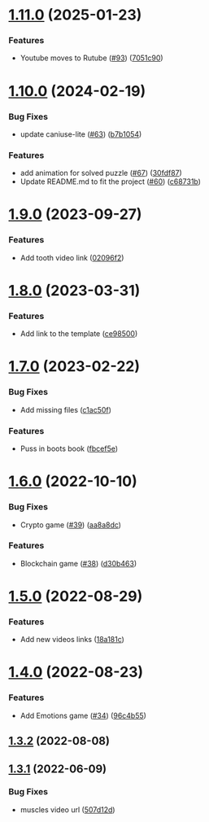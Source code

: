 # [1.11.0](https://github.com/dgusakov/bimbimon-landing/compare/1.10.0...1.11.0) (2025-01-23)


### Features

* Youtube moves to Rutube ([#93](https://github.com/dgusakov/bimbimon-landing/issues/93)) ([7051c90](https://github.com/dgusakov/bimbimon-landing/commit/7051c90f41437f4214119670e389b95562804b16))



# [1.10.0](https://github.com/dgusakov/bimbimon-landing/compare/1.9.0...1.10.0) (2024-02-19)


### Bug Fixes

* update caniuse-lite ([#63](https://github.com/dgusakov/bimbimon-landing/issues/63)) ([b7b1054](https://github.com/dgusakov/bimbimon-landing/commit/b7b10549f981419d1ff8a0d4315a19dcfb5a5d88))


### Features

* add animation for solved puzzle ([#67](https://github.com/dgusakov/bimbimon-landing/issues/67)) ([30fdf87](https://github.com/dgusakov/bimbimon-landing/commit/30fdf877b43ddff27069a9abe483b56a81704c91))
* Update README.md to fit the project  ([#60](https://github.com/dgusakov/bimbimon-landing/issues/60)) ([c68731b](https://github.com/dgusakov/bimbimon-landing/commit/c68731b481f09498bd06df9a9a0cf8e7b7f7facf))



# [1.9.0](https://github.com/dgusakov/bimbimon-landing/compare/1.8.0...1.9.0) (2023-09-27)


### Features

* Add tooth video link ([02096f2](https://github.com/dgusakov/bimbimon-landing/commit/02096f21d6d292f9a3c607920d47bbb31659b03e))



# [1.8.0](https://github.com/dgusakov/bimbimon-landing/compare/1.7.0...1.8.0) (2023-03-31)


### Features

* Add link to the template ([ce98500](https://github.com/dgusakov/bimbimon-landing/commit/ce98500f405f08edf1ca69bb848a7741b2d5a11a))



# [1.7.0](https://github.com/dgusakov/bimbimon-landing/compare/1.6.0...1.7.0) (2023-02-22)


### Bug Fixes

* Add missing files ([c1ac50f](https://github.com/dgusakov/bimbimon-landing/commit/c1ac50fce7516baa499ef7db19c2813394494962))


### Features

* Puss in boots book ([fbcef5e](https://github.com/dgusakov/bimbimon-landing/commit/fbcef5edfd36226c8074a9ad5a229b95b95e9e9d))



# [1.6.0](https://github.com/dgusakov/bimbimon-landing/compare/1.5.0...1.6.0) (2022-10-10)


### Bug Fixes

* Crypto game ([#39](https://github.com/dgusakov/bimbimon-landing/issues/39)) ([aa8a8dc](https://github.com/dgusakov/bimbimon-landing/commit/aa8a8dc8b1bf88afb805e776421c12cdf2d71966))


### Features

* Blockchain game ([#38](https://github.com/dgusakov/bimbimon-landing/issues/38)) ([d30b463](https://github.com/dgusakov/bimbimon-landing/commit/d30b463854fcc1a5d184cfabca9c05d5fc524544))



# [1.5.0](https://github.com/dgusakov/bimbimon-landing/compare/1.4.0...1.5.0) (2022-08-29)


### Features

* Add new videos links ([18a181c](https://github.com/dgusakov/bimbimon-landing/commit/18a181c0ed7ae47a437491aef224e7cfe24b8c84))



# [1.4.0](https://github.com/dgusakov/bimbimon-landing/compare/1.3.2...1.4.0) (2022-08-23)


### Features

* Add Emotions game ([#34](https://github.com/dgusakov/bimbimon-landing/issues/34)) ([96c4b55](https://github.com/dgusakov/bimbimon-landing/commit/96c4b558a53ef4e139195c1fced5c199bc694549))



## [1.3.2](https://github.com/dgusakov/bimbimon-landing/compare/1.3.1...1.3.2) (2022-08-08)



## [1.3.1](https://github.com/dgusakov/bimbimon-landing/compare/1.3.0...1.3.1) (2022-06-09)


### Bug Fixes

* muscles video url ([507d12d](https://github.com/dgusakov/bimbimon-landing/commit/507d12d2558b2c26e7d870ead7f39780e2dc0cc8))



